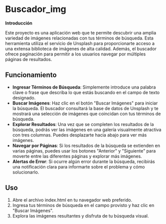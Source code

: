 # Buscador_img
**Introducción**

Este proyecto es una aplicación web que te permite descubrir una amplia variedad de imágenes relacionadas con tus términos de búsqueda. Esta herramienta utiliza el servicio de Unsplash para proporcionarte acceso a una extensa biblioteca de imágenes de alta calidad. Además, el buscador ofrece paginación para permitir a los usuarios navegar por múltiples páginas de resultados.

## Funcionamiento
+ **Ingresar Términos de Búsqueda**: Simplemente introduce una palabra clave o frase que describa lo que estás buscando en el campo de texto designado.
+ **Buscar Imágenes**: Haz clic en el botón "Buscar Imágenes" para iniciar la búsqueda. El buscador consultará la base de datos de Unsplash y te mostrará una selección de imágenes que coincidan con tus términos de búsqueda.
+ **Explorar Resultados**: Una vez que se completen los resultados de la búsqueda, podrás ver las imágenes en una galería visualmente atractiva con tres columnas. Puedes desplazarte hacia abajo para ver más imágenes.
+ **Navegar por Páginas**: Si los resultados de la búsqueda se extienden en varias páginas, puedes usar los botones "Anterior" y "Siguiente" para moverte entre las diferentes páginas y explorar más imágenes.
+ **Alertas de Error**: Si ocurre algún error durante la búsqueda, recibirás una notificación clara para informarte sobre el problema y cómo solucionarlo.

## Uso
1. Abre el archivo index.html en tu navegador web preferido.
2. Ingresa tus términos de búsqueda en el campo provisto y haz clic en "Buscar Imágenes".
3. Explora las imágenes resultantes y disfruta de tu búsqueda visual.

